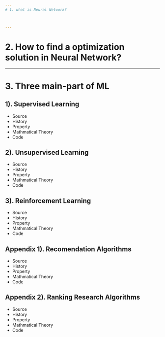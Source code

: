 ```yaml
---
# 1. what is Neural Network?



---
```

# 2. How to find a optimization solution in Neural Network?





---
# 3. Three main-part of ML

## 1). Supervised Learning
  - Source 
  - History
  - Property
  - Mathmatical Theory
  - Code



## 2). Unsupervised Learning
  - Source 
  - History
  - Property
  - Mathmatical Theory
  - Code



## 3). Reinforcement Learning
  - Source 
  - History
  - Property
  - Mathmatical Theory
  - Code


## Appendix 1). Recomendation Algorithms
  - Source 
  - History
  - Property
  - Mathmatical Theory
  - Code

## Appendix 2). Ranking Research Algorithms
  - Source 
  - History
  - Property
  - Mathmatical Theory
  - Code

